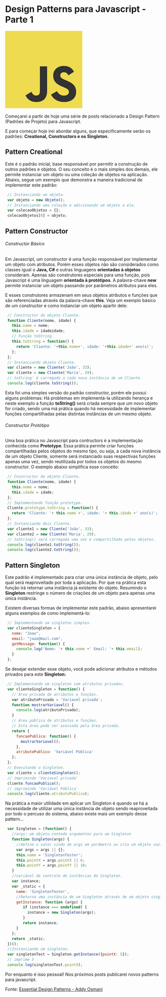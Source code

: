# Design Patterns para Javascript - Parte 1

![Javascript Desing Pattenrs](../images/javascript-logo.jpg "Javascript Desing Pattenrs")

Começarei a partir de hoje uma série de posts relacionado a Design Pattern (Padrões de Projeto) para Javascript.

E para começar hoje irei abordar alguns, que especificamente serão os padrões: **Creational, Constructors e os Singleton.**

## Pattern Creational

Este é o padrão inicial, base responsável por permitir a construção de outros padrões e objetos. O seu conceito é o mais simples dos demais, ele permite instanciar um objeto ou uma coleção de objetos na aplicação. Abaixo, segue um exemplo que demonstra a maneira tradicional de implementar este padrão:

``` javascript
 // Instanciando um objeto.
 var objeto = new Objeto();
 // Instanciando uma coleção e adicionando um objeto a ela.
 var colecaoObjetos = {};
 colecaoObjetos[0] = objeto;
``` 

## Pattern Constructor

###### Constructor Básico

Em Javascript, um constructor é uma função responsável por implementar um objeto com atributos. Porém esses objetos não são considerados como classes igual o **Java, C#** e outras linguagens **orientadas à objetos** consideram. Apenas são construtores especiais para uma função, pois Javascript é uma linguagem **orientada à protótipos**. A palavra-chave **new** permite instanciar um objeto passando por parâmetros atributos para eles.

E esses construtores armazenam em seus objetos atributos e funções que são referenciadas através da palavra-chave **this**. Veja um exemplo básico de um constructor e como instanciar um objeto apartir dele:

``` javascript
 // Constructor do objeto Cliente.
 function Cliente(nome, idade) {
   this.nome = nome;
   this.idade = idadeidade;
   // Função toString
   this.toString = function() {
     return 'Cliente: '+this.nome+', idade: '+this.idade+' ano(s)';
   };
 };
 // Instanciando objeto Cliente.
 var cliente = new Cliente('João', 33);
 var cliente = new Cliente('Maria', 29);
 // toString' é carregado a cada nova instância de um Cliente.
 console.log(cliente.toString());
``` 

Esta foi uma simples versão do padrão constructor, porém ele possui alguns problemas: Há problemas em implementá-la utilizando herança e neste exemplo a função **toString()** será criada sempre que um novo objeto for criado, sendo uma má prática quando há necessidade de implementar funções compartilhadas pelas distintas instâncias de um mesmo objeto.

###### Constructor Protótipo

Uma boa prática no Javascript para contructors é a implementação conhecida como **Prototype**. Essa prática permite criar funções compartilhadas pelos objetos do mesmo tipo, ou seja, a cada nova instância de um objeto Cliente, somente será instanciado suas respectivas funções apenas uma vez, sendo reutilizada por todos os objetos do mesmo constructor. O exemplo abaixo simplifica esse conceito:

``` javascript
 // Constructor do objeto Cliente.
 function Cliente(nome, idade) {
   this.nome = nome;
   this.idade = idade;
 };
 // Implementando função prototype.
 Cliente.prototype.toString = function() {
   return 'Cliente: '+ this.nome +', idade: '+ this.idade +' ano(s)';
 };
 // Instanciando dois Cliente.
 var cliente1 = new Cliente('João', 33);
 var cliente2 = new Cliente('Maria', 29);
 // toString() será carregada uma vez e compartilhada pelos objetos.
 console.log(cliente1.toString());
 console.log(cliente2.toString());
``` 

## Pattern Singleton

Este padrão é implementado para criar uma única instância de objeto, pelo qual será reaproveitado por toda a aplicação. Por que na prática esta função irá retornar uma instância já existente do objeto. Resumindo o **Singleton** restringe o número de criações de um objeto para apenas uma única instância.

Existem diversas formas de implementar este padrão, abaixo apresentarei alguns exemplos de como implementá-lo:

``` javascript
 // Implementando um singleton simples.
 var clienteSingleton = {
   nome: "Joao",
   email: "joao@mail.com",
   getMessage: function() {
     console.log('Nome: '+ this.nome +' Email: '+ this.email);
   }
 };
``` 

Se desejar extender esse objeto, você pode adicionar atributos e métodos privados para este **Singleton:**

``` javascript
 // Implementando um singleton com atributos privados.
 var clienteSingleton = function() {
   // Área privada de atributos e funções.
   var atributoPrivado = 'Variavel privada';
   function mostrarVariavel() {
     console.log(atributoPrivado);
   }
   // Área pública de atributos e funções.
   // Esta área pode ser acessada pela área privada.
   return {
     funcaoPublica: function() {
       mostrarVariavel();
     },
     atributoPublico: 'Variável Pública'
   };
 };
 // Executando o Singleton.
 var cliente = clienteSingleton();
 // imprimindo 'Variavel privada'
 cliente.funcaoPublica();
 // imprimindo 'Variável Pública'
 console.log(cliente.atributoPublico);
``` 

Na prática a maior utilidade em aplicar um Singleton é quando se há a necessidade de utilizar uma única instância de objeto sendo reaproveitada por todo o percuso do sistema, abaixo existe mais um exemplo desse pattern...

``` javascript
 var Singleton = (function() {
   //args: um objeto contedo argumentos para um Singleton
   function Singleton(args) {
     //define o valor vindo de args em parâmetro ou cria um objeto vazio.
     var args = args || {};
     this.name = 'SingletonTester';
     this.pointX = args.pointX || 6;
     this.pointY = args.pointY || 10;
   }
   //variável de controle de instâncias do Singleton.
   var instance;
   var _static = {
     name: 'SingletonTester',
     //Retorna uma instância de um Singleton através de um objeto singleton da variável args.
     getInstance: function (args) {
        if (instance === undefined) {
          instance = new Singleton(args);
        }
        return instance;
     }
   };
   return _static;
 })();
 //Instanciando um singleton.
 var singletonTest = Singleton.getInstance({pointX: 5});
 // imprime 5
 console.log(singletonTest.pointX);
``` 

Por enquanto é isso pessoal! Nos próximos posts publicarei novos patterns para javascript.

Fonte: [Essential Design Patterns - Addy Osmani](http://www.addyosmani.com/resources/essentialjsdesignpatterns/book/ "Essetial Design Patterns - Addy Osmani")